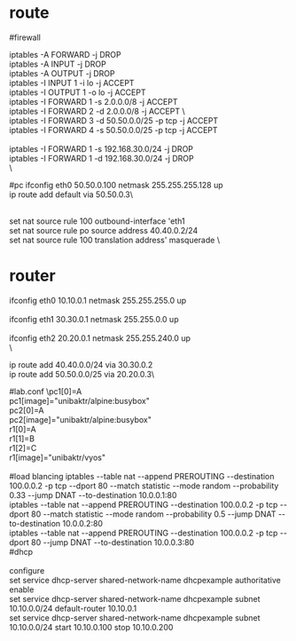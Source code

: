 # route

#firewall

iptables -A FORWARD -j DROP\
iptables -A INPUT -j DROP\
iptables -A OUTPUT -j DROP\
iptables -I INPUT 1 -i lo -j ACCEPT\
iptables -I OUTPUT 1 -o lo -j ACCEPT\
iptables -I FORWARD 1 -s 2.0.0.0/8 -j ACCEPT \
iptables -I FORWARD 2 -d 2.0.0.0/8 -j ACCEPT \	
iptables -I FORWARD 3 -d 50.50.0.0/25 -p tcp -j ACCEPT \
iptables -I FORWARD 4 -s 50.50.0.0/25 -p tcp -j ACCEPT \
\
iptables -I FORWARD 1 -s 192.168.30.0/24 -j DROP\
iptables -I FORWARD 1 -d 192.168.30.0/24 -j DROP
\
\

#pc
ifconfig eth0 50.50.0.100 netmask 255.255.255.128 up\
ip route add default via 50.50.0.3\

\
set nat source rule 100 outbound-interface 'eth1
\
set nat source rule po source address 40.40.0.2/24
\
set nat source rule 100 translation address' masquerade
\

# router
ifconfig eth0 10.10.0.1 netmask 255.255.255.0 up\
\
ifconfig eth1 30.30.0.1 netmask 255.255.0.0 up\
\
ifconfig eth2 20.20.0.1 netmask 255.255.240.0 up\
\

ip route add 40.40.0.0/24 via 30.30.0.2\
ip route add 50.50.0.0/25 via 20.20.0.3\

#lab.conf
\pc1[0]=A
\
pc1[image]="unibaktr/alpine:busybox"
\
pc2[0]=A
\
pc2[image]="unibaktr/alpine:busybox"
\
r1[0]=A
\
r1[1]=B
\
r1[2]=C
\
r1[image]="unibaktr/vyos"
\
\
#load blancing
iptables --table nat --append PREROUTING --destination 100.0.0.2 -p tcp --dport 80 --match statistic --mode random --probability 0.33 --jump DNAT --to-destination 10.0.0.1:80
\
iptables --table nat --append PREROUTING --destination 100.0.0.2 -p tcp --dport 80 --match statistic --mode random --probability 0.5 --jump DNAT --to-destination 10.0.0.2:80
\
iptables --table nat --append PREROUTING --destination 100.0.0.2 -p tcp --dport 80 --jump DNAT --to-destination 10.0.0.3:80
\
#dhcp \
\
configure
\
 set service dhcp-server shared-network-name dhcpexample authoritative enable 
 \
 set service dhcp-server shared-network-name dhcpexample subnet 10.10.0.0/24 default-router 10.10.0.1
 \
 set service dhcp-server shared-network-name dhcpexample subnet 10.10.0.0/24 start 10.10.0.100 stop 10.10.0.200
